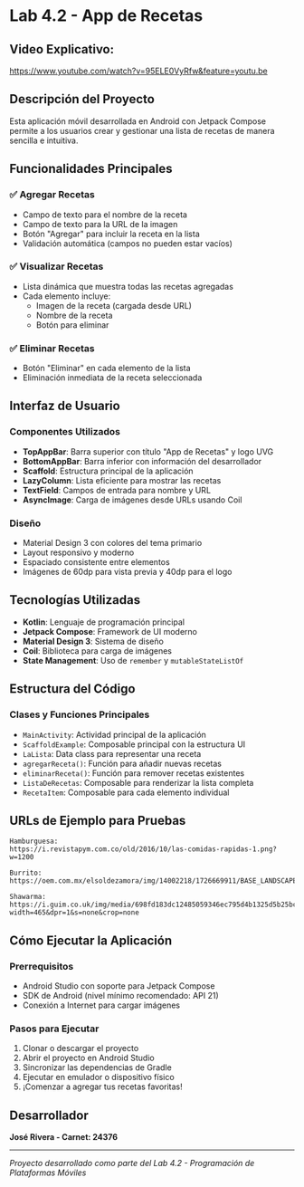 # Lab 4.2 - App de Recetas

## Video Explicativo:
https://www.youtube.com/watch?v=95ELE0VyRfw&feature=youtu.be 

## Descripción del Proyecto
Esta aplicación móvil desarrollada en Android con Jetpack Compose permite a los usuarios crear y gestionar una lista de recetas de manera sencilla e intuitiva.

## Funcionalidades Principales

### ✅ Agregar Recetas
- Campo de texto para el nombre de la receta
- Campo de texto para la URL de la imagen
- Botón "Agregar" para incluir la receta en la lista
- Validación automática (campos no pueden estar vacíos)

### ✅ Visualizar Recetas
- Lista dinámica que muestra todas las recetas agregadas
- Cada elemento incluye:
    - Imagen de la receta (cargada desde URL)
    - Nombre de la receta
    - Botón para eliminar

### ✅ Eliminar Recetas
- Botón "Eliminar" en cada elemento de la lista
- Eliminación inmediata de la receta seleccionada

## Interfaz de Usuario

### Componentes Utilizados
- **TopAppBar**: Barra superior con título "App de Recetas" y logo UVG
- **BottomAppBar**: Barra inferior con información del desarrollador
- **Scaffold**: Estructura principal de la aplicación
- **LazyColumn**: Lista eficiente para mostrar las recetas
- **TextField**: Campos de entrada para nombre y URL
- **AsyncImage**: Carga de imágenes desde URLs usando Coil

### Diseño
- Material Design 3 con colores del tema primario
- Layout responsivo y moderno
- Espaciado consistente entre elementos
- Imágenes de 60dp para vista previa y 40dp para el logo

## Tecnologías Utilizadas
- **Kotlin**: Lenguaje de programación principal
- **Jetpack Compose**: Framework de UI moderno
- **Material Design 3**: Sistema de diseño
- **Coil**: Biblioteca para carga de imágenes
- **State Management**: Uso de `remember` y `mutableStateListOf`

## Estructura del Código

### Clases y Funciones Principales
- `MainActivity`: Actividad principal de la aplicación
- `ScaffoldExample`: Composable principal con la estructura UI
- `LaLista`: Data class para representar una receta
- `agregarReceta()`: Función para añadir nuevas recetas
- `eliminarReceta()`: Función para remover recetas existentes
- `ListaDeRecetas`: Composable para renderizar la lista completa
- `RecetaItem`: Composable para cada elemento individual

## URLs de Ejemplo para Pruebas
```
Hamburguesa:
https://i.revistapym.com.co/old/2016/10/las-comidas-rapidas-1.png?w=1200

Burrito:
https://oem.com.mx/elsoldezamora/img/14002218/1726669911/BASE_LANDSCAPE/480/image.webp

Shawarma:
https://i.guim.co.uk/img/media/698fd183dc12485059346ec795d4b1325d5b25bc/275_1424_2872_2872/master/2872.jpg?width=465&dpr=1&s=none&crop=none
```

## Cómo Ejecutar la Aplicación

### Prerrequisitos
- Android Studio con soporte para Jetpack Compose
- SDK de Android (nivel mínimo recomendado: API 21)
- Conexión a Internet para cargar imágenes

### Pasos para Ejecutar
1. Clonar o descargar el proyecto
2. Abrir el proyecto en Android Studio
3. Sincronizar las dependencias de Gradle
4. Ejecutar en emulador o dispositivo físico
5. ¡Comenzar a agregar tus recetas favoritas!

## Desarrollador
**José Rivera - Carnet: 24376**

---
*Proyecto desarrollado como parte del Lab 4.2 - Programación de Plataformas Móviles*

